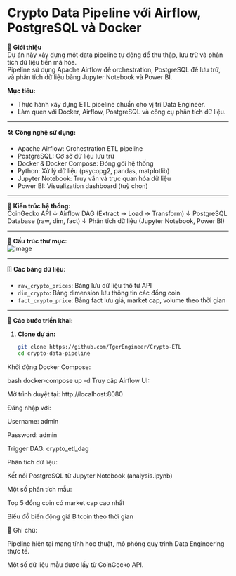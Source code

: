 # Crypto Data Pipeline với Airflow, PostgreSQL và Docker

🚀 **Giới thiệu**  
Dự án này xây dựng một data pipeline tự động để thu thập, lưu trữ và phân tích dữ liệu tiền mã hóa.  
Pipeline sử dụng Apache Airflow để orchestration, PostgreSQL để lưu trữ, và phân tích dữ liệu bằng Jupyter Notebook và Power BI.

**Mục tiêu:**  
- Thực hành xây dựng ETL pipeline chuẩn cho vị trí Data Engineer.  
- Làm quen với Docker, Airflow, PostgreSQL và công cụ phân tích dữ liệu.

---

🛠️ **Công nghệ sử dụng:**  
- Apache Airflow: Orchestration ETL pipeline  
- PostgreSQL: Cơ sở dữ liệu lưu trữ  
- Docker & Docker Compose: Đóng gói hệ thống  
- Python: Xử lý dữ liệu (psycopg2, pandas, matplotlib)  
- Jupyter Notebook: Truy vấn và trực quan hóa dữ liệu  
- Power BI: Visualization dashboard (tuỳ chọn)

---

🧩 **Kiến trúc hệ thống:**  
CoinGecko API ↓ Airflow DAG (Extract → Load → Transform) ↓ PostgreSQL Database (raw, dim, fact) ↓ Phân tích dữ liệu (Jupyter Notebook, Power BI)

---

📂 **Cấu trúc thư mục:**  
![image](https://github.com/user-attachments/assets/93f7b7fc-64b1-49a7-9126-06de71c25613)

---

🗄️ **Các bảng dữ liệu:**  
- `raw_crypto_prices`: Bảng lưu dữ liệu thô từ API  
- `dim_crypto`: Bảng dimension lưu thông tin các đồng coin  
- `fact_crypto_price`: Bảng fact lưu giá, market cap, volume theo thời gian

---

🎯 **Các bước triển khai:**  
1. **Clone dự án:**
   ```bash
   git clone https://github.com/TgerEngineer/Crypto-ETL
   cd crypto-data-pipeline
Khởi động Docker Compose:

bash
docker-compose up -d
Truy cập Airflow UI:

Mở trình duyệt tại: http://localhost:8080

Đăng nhập với:

Username: admin

Password: admin

Trigger DAG: crypto_etl_dag

Phân tích dữ liệu:

Kết nối PostgreSQL từ Jupyter Notebook (analysis.ipynb)

Một số phân tích mẫu:

Top 5 đồng coin có market cap cao nhất

Biểu đồ biến động giá Bitcoin theo thời gian

📑 Ghi chú:

Pipeline hiện tại mang tính học thuật, mô phỏng quy trình Data Engineering thực tế.

Một số dữ liệu mẫu được lấy từ CoinGecko API.
